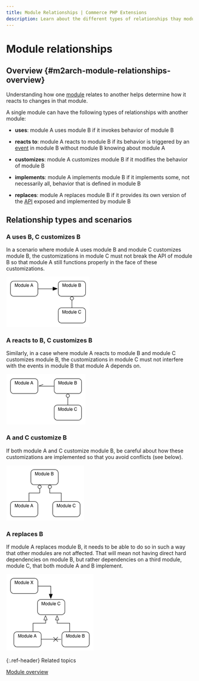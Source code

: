 ```yaml
---
title: Module Relationships | Commerce PHP Extensions
description: Learn about the different types of relationships thay modules have with each other.
---
```


# Module relationships

## Overview {#m2arch-module-relationships-overview}

Understanding how one [module](https://glossary.magento.com/module) relates to another helps determine how it reacts to changes in that module.

A single module can have the following types of relationships with another module:

*  **uses**: module A uses module B if it invokes behavior of module B

*  **reacts to**: module A reacts to module B if its behavior is triggered by an [event](https://glossary.magento.com/event) in module B without module B knowing about module A

*  **customizes**: module A customizes module B if it modifies the behavior of module B

*  **implements**: module A implements module B if it implements some, not necessarily all, behavior that is defined in module B

*  **replaces**: module A replaces module B if it provides its own version of the [API](https://glossary.magento.com/api) exposed and implemented by module B

## Relationship types and scenarios

### A uses B, C customizes B

In a scenario where module A uses module B and module C customizes module B, the customizations in module C must not break the API of module B so that module A still functions properly in the face of these customizations.

![Module relationship scenarios: A uses B, C customizes B](../../_images/archi_first_relate.png)

### A reacts to B, C customizes B

Similarly, in a case where module A reacts to module B and module C customizes module B, the customizations in module C must not interfere with the events in module B that module A depends on.

![Module relationship scenarios: A reacts to B, C customizes B](../../_images/archi_second_relate.png)

### A and C customize B

If both module A and C customize module B, be careful about how these customizations are implemented so that you avoid conflicts (see below).

![Module relationship scenarios: A and C customize B](../../_images/archi_third_relate.png)

### A replaces B

If module A replaces module B, it needs to be able to do so in such a way that other modules are not affected. That will mean not having direct hard dependencies on module B, but rather dependencies on a third module, module C, that both module A and B implement.

![Module relationship scenarios: A replaces B](../../_images/archi_fourth_relate.png)

{:.ref-header}
Related topics

[Module overview]({{page.baseurl}}/architecture/archi_perspectives/components/modules/mod_intro.html)